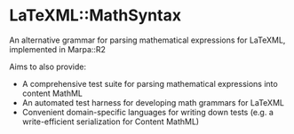 LaTeXML::MathSyntax
===================

An alternative grammar for parsing mathematical expressions for LaTeXML, implemented in Marpa::R2

Aims to also provide:
 * A comprehensive test suite for parsing mathematical expressions into content MathML
 * An automated test harness for developing math grammars for LaTeXML
 * Convenient domain-specific languages for writing down tests (e.g. a write-efficient serialization for Content MathML)
